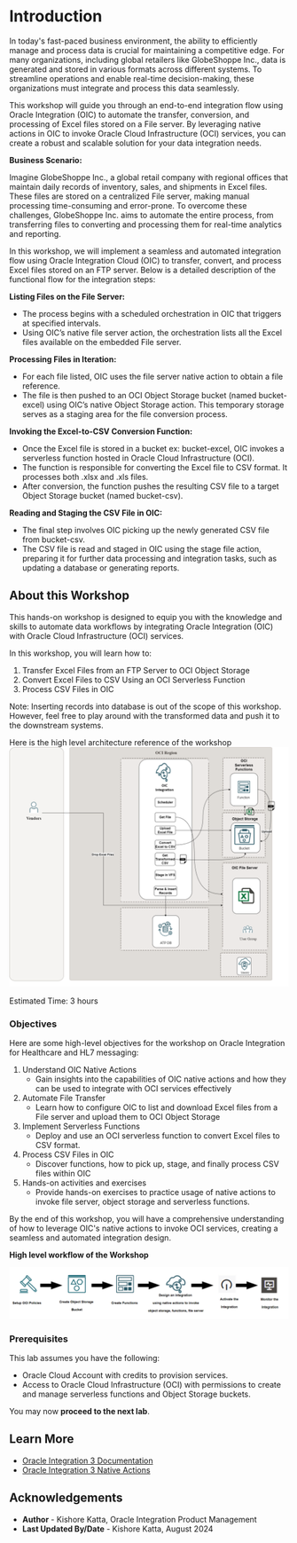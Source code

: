 # Introduction

In today's fast-paced business environment, the ability to efficiently manage and process data is crucial for maintaining a competitive edge. For many organizations, including global retailers like GlobeShoppe Inc., data is generated and stored in various formats across different systems. To streamline operations and enable real-time decision-making, these organizations must integrate and process this data seamlessly.

This workshop will guide you through an end-to-end integration flow using Oracle Integration (OIC) to automate the transfer, conversion, and processing of Excel files stored on a File server. By leveraging native actions in OIC to invoke Oracle Cloud Infrastructure (OCI) services, you can create a robust and scalable solution for your data integration needs.

**Business Scenario:**

Imagine GlobeShoppe Inc., a global retail company with regional offices that maintain daily records of inventory, sales, and shipments in Excel files. These files are stored on a centralized File server, making manual processing time-consuming and error-prone. To overcome these challenges, GlobeShoppe Inc. aims to automate the entire process, from transferring files to converting and processing them for real-time analytics and reporting.

In this workshop, we will implement a seamless and automated integration flow using Oracle Integration Cloud (OIC) to transfer, convert, and process Excel files stored on an FTP server. Below is a detailed description of the functional flow for the integration steps:

**Listing Files on the File Server:**
  - The process begins with a scheduled orchestration in OIC that triggers at specified intervals.
  - Using OIC’s native file server action, the orchestration lists all the Excel files available on the embedded File server.

**Processing Files in Iteration:**
  - For each file listed, OIC uses the file server native action to obtain a file reference.
  - The file is then pushed to an OCI Object Storage bucket (named bucket-excel) using OIC’s native Object Storage action. This temporary storage serves as a staging area for the file conversion process.

**Invoking the Excel-to-CSV Conversion Function:**
  - Once the Excel file is stored in a bucket ex: bucket-excel, OIC invokes a serverless function hosted in Oracle Cloud Infrastructure (OCI).
  - The function is responsible for converting the Excel file to CSV format. It processes both .xlsx and .xls files.
  - After conversion, the function pushes the resulting CSV file to a target Object Storage bucket (named bucket-csv).

**Reading and Staging the CSV File in OIC:**
  - The final step involves OIC picking up the newly generated CSV file from bucket-csv.
  - The CSV file is read and staged in OIC using the stage file action, preparing it for further data processing and integration tasks, such as updating a database or generating reports.

## About this Workshop

This hands-on workshop is designed to equip you with the knowledge and skills to automate data workflows by integrating Oracle Integration (OIC) with Oracle Cloud Infrastructure (OCI) services.

In this workshop, you will learn how to:

1.  Transfer Excel Files from an FTP Server to OCI Object Storage
2.  Convert Excel Files to CSV Using an OCI Serverless Function
3.  Process CSV Files in OIC

Note: Inserting records into database is out of the scope of this workshop. However, feel free to play around with the transformed data and push it to the downstream systems.


Here is the high level architecture reference of the workshop
![Usecase Architecture](images/native-actions-hla.png)

Estimated Time: 3 hours

### Objectives

Here are some high-level objectives for the workshop on Oracle Integration for Healthcare and HL7 messaging:

1.  Understand OIC Native Actions
    - Gain insights into the capabilities of OIC native actions and how they can be used to integrate with OCI services effectively
2.  Automate File Transfer
    - Learn how to configure OIC to list and download Excel files from a File server and upload them to OCI Object Storage
3.  Implement Serverless Functions
    - Deploy and use an OCI serverless function to convert Excel files to CSV format.
4.  Process CSV Files in OIC
    - Discover functions, how to pick up, stage, and finally process CSV files within OIC
5.  Hands-on activities and exercises
    - Provide hands-on exercises to practice usage of native actions to invoke file server, object storage and serverless functions.

By the end of this workshop, you will have a comprehensive understanding of how to leverage OIC's native actions to invoke OCI services, creating a seamless and automated integration design.

**High level workflow of the Workshop**

![Usecase Workflow](images/uc-highlevel-workflow.png)

### Prerequisites

This lab assumes you have the following:
* Oracle Cloud Account with credits to provision services.
* Access to Oracle Cloud Infrastructure (OCI) with permissions to create and manage serverless functions and Object Storage buckets.

You may now **proceed to the next lab**.

## Learn More

* [Oracle Integration 3 Documentation](https://docs.oracle.com/en/cloud/paas/application-integration/index.html)
* [Oracle Integration 3 Native Actions](https://docs.oracle.com/en/cloud/paas/application-integration/integrations-user/add-actions-app-driven-orchestration-integration.html#GUID-63CCAB23-A32C-4655-9490-191A011E9EEA)

## Acknowledgements
* **Author** - Kishore Katta, Oracle Integration Product Management
* **Last Updated By/Date** - Kishore Katta, August 2024
